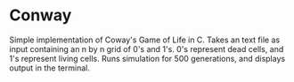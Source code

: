 # Conway

Simple implementation of Coway's Game of Life in C. Takes an text file as input containing an n by n grid of 0's and 1's. 0's represent dead cells, and 1's represent living cells. Runs simulation for 500 generations, and displays output in the terminal.
